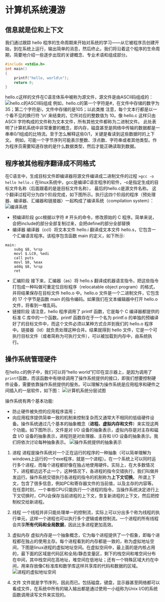 # 计算机系统漫游
## 信息就是位和上下文
我们通过跟踪 hello 程序的生命周期来开始对系统的学习——从它被程序员创建开始，到在系统上运行，输出简单的消息，然后终止。我们将沿着这个程序的生命周期，简要地介绍一些逐步出现的关键概念、专业术语和组成部分。
``` C
#include <stdio.h>
int main()
{
    printf("hello, world\n");
    return 0;
}
```
hello.c这样的文件在C语言体系中被称为源文件，源文件是由ASCII码组成的：
![hello.c的ASCII码组成](https://hansimov.gitbook.io/~/files/v0/b/gitbook-28427.appspot.com/o/assets%2F-MHt_spaxGgCbp2POnfq%2Fsync%2Fb21fa77cbcdfba62be01af7b13234cf5eed3c055.png?generation=1624553050781139&alt=media)
例如，hello.c的第一个字符是#，在文件中存储的数字为35；第二个字符是i，文件中存储的是105；以此类推
注意，每个文本行都是以一个看不见的换行符 ‘\n’ 来结束的，它所对应的整数值为 10。像 hello.c 这样只由 ASCII 字符构成的文件称为文本文件，所有其他文件都称为二进制文件。
此处表明了计算机系统中非常重要的概念，即内存，磁盘甚至是网络中传输的数据都是一串串0/1组成的比特流。至于怎么解释这些0/1，关键是看读到这些数据时的上下文。
例如，可能一个字节序列可能表示整数、浮点数、字符串或者其他类型。作为程序员需要知道存放的是什么数据类型，然后才能正确读取到数据。

## 程序被其他程序翻译成不同格式

在C语言中，生成目标文件即编译器将源文件编译成二进制文件的过程
`>gcc -o hello hello.c`
在linux系统中，gcc是编译C语言程序的软件，-o是指定生成的目标文件名称（后面跟着的是是目标文件名称）， 最后的hello.c是源文件名称。
这个翻译过程可分为四个阶段完成，如下图所示。执行这四个阶段的程序（预处理器、编译器、汇编器和链接器）一起构成了编译系统（compilation system）：
![编译系统](https://hansimov.gitbook.io/~/files/v0/b/gitbook-28427.appspot.com/o/assets%2F-MHt_spaxGgCbp2POnfq%2F-MHzZfEIY91yIzOD0Rce%2F-MHzZpZI-gs8CNcwHIyv%2F01-03%20compilation%20systems.png?alt=media&token=91ca688e-1cfc-4ec6-8b99-d52e672bbac7)
- 预编译阶段
gcc根据以字符 # 开头的命令，修改原始的 C 程序。简单来说，会把include的部分全部复制过来，会把define的部分全部替换
- 编译器
编译器（ccl）将文本文件 hello.i 翻译成文本文件 hello.s，它包含一个汇编语言程序。该程序包含函数 main 的定义，如下所示∶
``` 
main:
    subq $8, %rsp
    movl $.LC0, %edi
    call puts
    movl $0, %eax
    addq $8, %rsp
    ret
```
- 汇编阶段
接下来，汇编器（as）将 hello.s 翻译成机器语言指令，把这些指令打包成一种叫做可重定位目标程序（relocatable object program）的格式，并将结果保存在目标文件 hello.o 中。hello.o 文件是一个二进制文件，它包含的 17 个字节是函数 main 的指令编码。如果我们在文本编辑器中打开 hello.o文件，将看到一堆乱码。
- 链接阶段
请注意，hello 程序调用了 printf 函数，它是每个 C 编译器都提供的标准 C 库中的一个函数。printf 函数存在于一个名为 printf.o 的单独的预编译好了的目标文件中，而这个文件必须以某种方式合并到我们的 hello.o 程序中。链接器（ld）就负责处理这种合并。结果就得到 hello 文件，它是一个可执行目标文件（或者简称为可执行文件），可以被加载到内存中，由系统执行。

## 操作系统管理硬件
在hello.c的例子中，我们可以将“hello world”打印在显示器上，是因为调用了`printf`函数，而该函数中有继续调用了操作系统提供的接口，即我们想要控制硬件设备，需要依靠操作系统提供的服务。可以理解为操作系统是应用程序和硬件之间插入的一层软件，如下图：
![计算机系统分层试图](https://hansimov.gitbook.io/~/files/v0/b/gitbook-28427.appspot.com/o/assets%2F-MHt_spaxGgCbp2POnfq%2F-MHzi6gd3YrHlZtNiGnn%2F-MHziSfWGuHFYHC0c9kb%2F01-10%20%E8%AE%A1%E7%AE%97%E6%9C%BA%E7%B3%BB%E7%BB%9F%E7%9A%84%E5%88%86%E5%B1%82%E8%A7%86%E5%9B%BE.png?alt=media&token=4166d09b-61ba-4d06-a185-2484867737fe)

操作系统有两个基本功能∶
- 防止硬件被失控的应用程序滥用；
- 向应用程序提供简单一致的机制来控制复杂而又通常大不相同的低级硬件设备。操作系统通过几个基本的抽象概念（**进程、虚拟内存和文件**）来实现这两个功能。如下图所示，文件是对 I/O 设备的抽象表示，虚拟内存是对主存和磁盘 I/O 设备的抽象表示，进程则是对处理器、主存和 I/O 设备的抽象表示。我们将依次讨论每种抽象表示。
![操作系统提供的抽象表示](https://hansimov.gitbook.io/~/files/v0/b/gitbook-28427.appspot.com/o/assets%2F-MHt_spaxGgCbp2POnfq%2F-MHzi6gd3YrHlZtNiGnn%2F-MHzibk5fcFFoAm7QN5W%2F01-11%20%E6%93%8D%E4%BD%9C%E7%B3%BB%E7%BB%9F%E6%8F%90%E4%BE%9B%E7%9A%84%E6%8A%BD%E8%B1%A1%E8%A1%A8%E7%A4%BA.png?alt=media&token=27d4ecf7-428d-43ca-a754-c841c327f065)


1. 进程
进程是操作系统对一个正在运行的程序的一种抽象（可以简单理解为windows上运行的一个exe程序，就是一个进程）。在一个系统上可以同时运行多个进程，而每个进程都好像在独占地使用硬件。实际上，在大多数情况下，进程都远远不止一个，这种情况下，各进程的指令交错执行，我们叫做并发运行。操作系统交错执行各进程的指令的机制称为**上下文切换**。
所谓上下文，包含了很多信息，例如PC和寄存器文件的当前值，以及主存的内容等。在任意时刻，一个单核CPU只能执行一个进程的指令，当操作系统决定进行上下文切换时，CPU会保存当前进程的上下文，恢复新进程的上下文，然后把控制权交给新进程。

2. 线程
一个线程并非只能处理单一的控制流，实际上可以分出多个称为线程的执行单元，这样一个进程也可以执行多个逻辑或者控制流。一个进程的所有线程会共享**所有代码和全局数据**，因此比多进程更加高效。

3. 虚拟内存
虚拟内存是一个抽象概念，它为每个进程提供了一个假象，即每个进程都在独占的使用主存。每个进程看到的内存都是一致的，称为虚拟地址空间，下图是linux进程的虚拟地址空间。在虚拟空间中，最上面的是内核占用的，最下面的区域是代码区和全局/静态变量区，剩下的栈空间和堆空间分布在中间，其中栈空间在高地址，堆空间在低地址；还有一个特殊区域大约在中间，用来存放像C标准库和数学库这样共享库的代码和数据的区域。
![进程的虚拟地址空间](https://hansimov.gitbook.io/~/files/v0/b/gitbook-28427.appspot.com/o/assets%2F-MHt_spaxGgCbp2POnfq%2F-MHzietxOnE2XCBTZHJ7%2F-MHzj3WC193cZbjm8s4A%2F01-13%20%E8%BF%9B%E7%A8%8B%E7%9A%84%E8%99%9A%E6%8B%9F%E5%9C%B0%E5%9D%80%E7%A9%BA%E9%97%B4.png?alt=media&token=e75f285a-1895-46f5-83fd-e8857326e5f9)

4. 文件
文件就是字节序列，因此而已。包括磁盘，键盘，显示器甚至网络都可以看成文件，在系统中所有的输入输出都是通过使用一小组称为Unix I/O的系统函数调用读写文件来实现的。